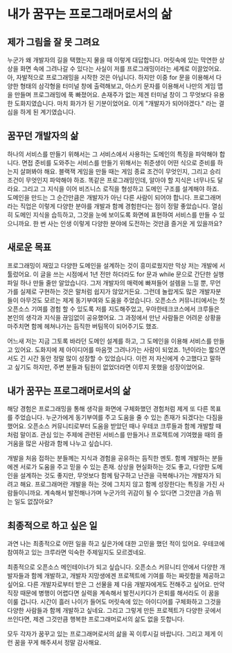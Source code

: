 # 내가 꿈꾸는 프로그래머로서의 삶

## 제가 그림을 잘 못 그려요
누군가 왜 개발자의 길을 택했는지 물을 때 이렇게 대답합니다.
머릿속에 있는 막연한 상상을 화면 속에 그려나갈 수 있다는 사실이 저를 프로그래밍이라는 세계로 이끌었어요.
아, 자발적으로 프로그래밍을 시작한 것은 아닙니다.
하지만 이중 for 문을 이용해서 다양한 형태의 삼각형을 터미널 창에 출력해보고, 아스키 문자를 이용해서 나만의 게임 맵을 만들며 프로그래밍에 푹 빠졌어요.
손재주가 없는 제겐 터미널 창이 그 무엇보다 유용한 도화지였습니다. 마치 화가가 된 기분이었어요.
이게 "개발자가 되어야겠다." 라는 결심을 하게 된 계기였습니다.

## 꿈꾸던 개발자의 삶
하나의 서비스를 만들기 위해서는 그 서비스에서 사용하는 도메인의 특징을 파악해야 합니다.
면접 준비를 도와주는 서비스를 만들기 위해서는 취준생이 어떤 식으로 준비를 하는지 살펴봐야 해요.
블랙잭 게임을 만들 때는 게임 종료 조건이 무엇인지, 그리고 승리 조건이 무엇인지 파악해야 하죠.
똑같은 프로그래밍인데, 알아야 할 지식은 너무나도 달라요.
그리고 그 지식을 이어 비즈니스 로직을 형성하고 도메인 구조를 설계해야 하죠.
도메인을 만드는 그 순간만큼은 개발자가 아닌 다른 사람이 되어야 합니다.
프로그래머라는 직업은 이렇게 다양한 분야를 개발과 함께 경험한다는 점이 정말 좋았습니다.
열심히 도메인 지식을 습득하고, 그것을 눈에 보이도록 화면에 표현하여 서비스를 만들 수 있으니까요.
한 번 사는 인생 이렇게 다양한 분야에 도전하는 것만큼 즐거운 게 있을까요?

## 새로운 목표
프로그래밍이 재밌고 다양한 도메인을 설계하는 것이 흥미로웠지만 막상 저는 개발에 서툴렀어요.
이 글을 쓰는 시점에서 1년 전만 하더라도 for 문과 while 문으로 간단한 실행 파일 하나 만들 줄만 알았습니다.
그저 개발자의 매력에 빠져들어 설렘을 느낄 뿐, 무언가를 실제로 구현하는 것은 말처럼 쉽지가 않았거든요.
그런데 놀랍게도 많은 개발자분들이 아무것도 모르는 제게 동기부여와 도움을 주었습니다.
오픈소스 커뮤니티에서는 첫 오픈소스 기여를 경험 할 수 있도록 저를 지도해주었고, 우아한테크코스에서 크루들은 본인의 생각과 지식을 끊임없이 공유했어요.
그 과정에서 만난 사람들은 어려운 상황을 마주치면 함께 헤쳐나가는 듬직한 버팀목이 되어주기도 했죠.

어느새 저는 지금 그토록 바라던 도메인 설계를 하고, 그 도메인을 이용해 서비스를 만들고 있어요.
도화지에 제 아이디어를 마음껏 그려나가는 사람이 되었죠.
1년이라는 짧으면서도 긴 시간 동안 정말 많이 성장할 수 있었습니다.
이런 저 자신에게 수고했다고 말하고 싶기도 하지만, 주변 분들과 팀원이 없었더라면 이루지 못했을 성장이었어요.

## 내가 꿈꾸는 프로그래머로서의 삶
해당 경험은 프로그래밍을 통해 생각을 화면에 구체화했던 경험처럼 제게 또 다른 목표를 주었습니다.
누군가에게 동기부여를 주고 도움을 줄 수 있는 존재가 되겠다는 다짐을 했어요.
오픈소스 커뮤니티로부터 도움을 받았던 때나 우테코 크루들과 함께 개발할 때처럼 말이죠.
관심 있는 주제에 관련된 서비스를 만들거나 프로젝트에 기여했을 때의 즐거움을 많은 사람과 함께 나누고 싶습니다.

개발을 처음 접하는 분들께는 지식과 경험을 공유하는 듬직한 멘토.
함께 개발하는 분들에겐 서로가 도움을 주고 믿을 수 있는 존재.
상상을 현실화하는 것도 좋고, 다양한 도메인을 설계하는 것도 좋지만, 무엇보다 함께 탐구하고 난관을 극복해나가는 개발자가 되려고 해요.
프로그래머란 개발을 하는 것에 그치지 않고 함께 성장한다는 특징을 가진 사람들이니까요.
계속해서 발전해나가며 누군가의 귀감이 될 수 있다면 그것만큼 가슴 뛰는 일도 없잖아요?

## 최종적으로 하고 싶은 일
과연 나는 최종적으로 어떤 일을 하고 싶은가에 대한 고민을 했던 적이 있어요.
우테코에 참여하고 있는 크루라면 익숙한 주제일지도 모르겠네요.

최종적으로 오픈소스 메인테이너가 되고 싶습니다.
오픈소스 커뮤니티 안에서 다양한 개발자들과 함께 개발하고, 개발자 지망생에겐 프로젝트에 기여를 하는 짜릿함을 제공하고 싶어요.
다른 개발자로부터 받은 그 선물을 제 다음 개발자에게도 전해주고 싶어요.
만약 직장 때문에 병행이 어렵다면 실력을 계속해서 발전시키다가 은퇴를 해서라도 이 꿈을 이룰 겁니다.
시간이 흘러 나이가 들어도 머릿속에 있는 아이디어를 구체화하고 그것을 다양한 사람들과 함께 개발하고 싶네요.
그리고 그렇게 만든 프로젝트가 다양한 곳에서 쓰인다면, 제겐 그것만큼 행복한 프로그래머로서의 삶도 없을 듯합니다.

모두 각자가 꿈꾸고 있는 프로그래머로서의 삶을 꼭 이루시길 바랍니다.
그리고 제게 이런 꿈을 꾸게 해주셔서 정말 감사해요.
